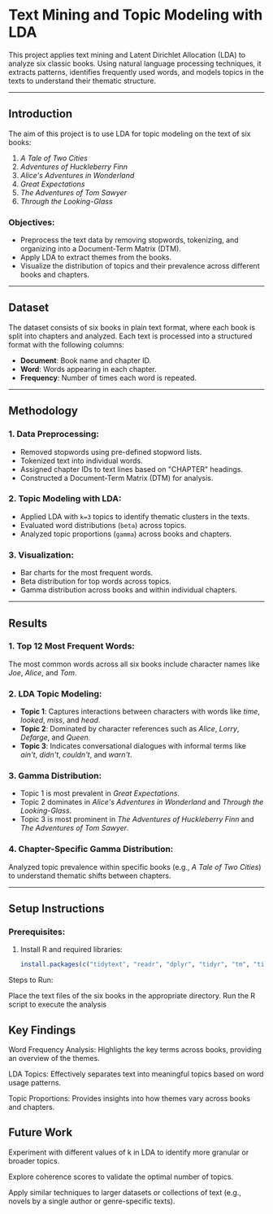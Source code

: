 # Text Mining and Topic Modeling with LDA

This project applies text mining and Latent Dirichlet Allocation (LDA) to analyze six classic books. Using natural language processing techniques, it extracts patterns, identifies frequently used words, and models topics in the texts to understand their thematic structure.

---

## Introduction
The aim of this project is to use LDA for topic modeling on the text of six books:
1. *A Tale of Two Cities*
2. *Adventures of Huckleberry Finn*
3. *Alice's Adventures in Wonderland*
4. *Great Expectations*
5. *The Adventures of Tom Sawyer*
6. *Through the Looking-Glass*

### Objectives:
- Preprocess the text data by removing stopwords, tokenizing, and organizing into a Document-Term Matrix (DTM).
- Apply LDA to extract themes from the books.
- Visualize the distribution of topics and their prevalence across different books and chapters.

---

## Dataset
The dataset consists of six books in plain text format, where each book is split into chapters and analyzed. Each text is processed into a structured format with the following columns:
- **Document**: Book name and chapter ID.
- **Word**: Words appearing in each chapter.
- **Frequency**: Number of times each word is repeated.

---

## Methodology
### 1. Data Preprocessing:
- Removed stopwords using pre-defined stopword lists.
- Tokenized text into individual words.
- Assigned chapter IDs to text lines based on "CHAPTER" headings.
- Constructed a Document-Term Matrix (DTM) for analysis.

### 2. Topic Modeling with LDA:
- Applied LDA with `k=3` topics to identify thematic clusters in the texts.
- Evaluated word distributions (`beta`) across topics.
- Analyzed topic proportions (`gamma`) across books and chapters.

### 3. Visualization:
- Bar charts for the most frequent words.
- Beta distribution for top words across topics.
- Gamma distribution across books and within individual chapters.

---

## Results
### 1. Top 12 Most Frequent Words:
The most common words across all six books include character names like *Joe*, *Alice*, and *Tom*.

### 2. LDA Topic Modeling:
- **Topic 1**: Captures interactions between characters with words like *time*, *looked*, *miss*, and *head*.
- **Topic 2**: Dominated by character references such as *Alice*, *Lorry*, *Defarge*, and *Queen*.
- **Topic 3**: Indicates conversational dialogues with informal terms like *ain't*, *didn't*, *couldn't*, and *warn't*.

### 3. Gamma Distribution:
- Topic 1 is most prevalent in *Great Expectations*.
- Topic 2 dominates in *Alice's Adventures in Wonderland* and *Through the Looking-Glass*.
- Topic 3 is most prominent in *The Adventures of Huckleberry Finn* and *The Adventures of Tom Sawyer*.

### 4. Chapter-Specific Gamma Distribution:
Analyzed topic prevalence within specific books (e.g., *A Tale of Two Cities*) to understand thematic shifts between chapters.

---

## Setup Instructions
### Prerequisites:
1. Install R and required libraries:
   ```R
   install.packages(c("tidytext", "readr", "dplyr", "tidyr", "tm", "tidyverse", "topicmodels", "ggplot2", "reshape2"))

Steps to Run:

Place the text files of the six books in the appropriate directory.
Run the R script to execute the analysis

## Key Findings
Word Frequency Analysis: Highlights the key terms across books, providing an overview of the themes.

LDA Topics: Effectively separates text into meaningful topics based on word usage patterns.

Topic Proportions: Provides insights into how themes vary across books and chapters.

## Future Work
Experiment with different values of k in LDA to identify more granular or broader topics.

Explore coherence scores to validate the optimal number of topics.

Apply similar techniques to larger datasets or collections of text (e.g., novels by a single author or genre-specific texts).
